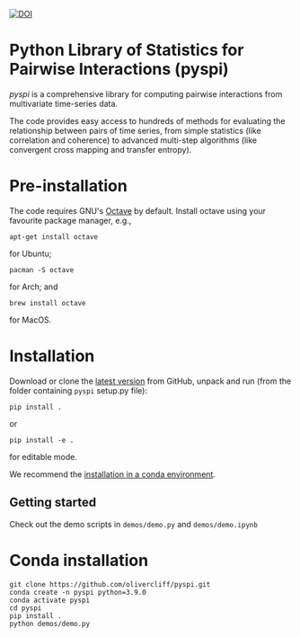 [![DOI](https://zenodo.org/badge/DOI/10.5281/zenodo.5787486.svg)](https://doi.org/10.5281/zenodo.5787486)

# Python Library of Statistics for Pairwise Interactions (pyspi)

*pyspi* is a comprehensive library for computing pairwise interactions from multivariate time-series data.

The code provides easy access to hundreds of methods for evaluating the relationship between pairs of time series, from simple statistics (like correlation and coherence) to advanced multi-step algorithms (like convergent cross mapping and transfer entropy).

# Pre-installation

The code requires GNU's [Octave](https://www.gnu.org/software/octave/index) by default. Install octave using your favourite package manager, e.g.,
```
apt-get install octave
```
for Ubuntu;
```
pacman -S octave
```
for Arch; and
```
brew install octave
```

for MacOS.

# Installation

Download or clone the [latest version](https://github.com/olivercliff/pyspi) from GitHub, unpack and run (from the folder containing `pyspi` setup.py file):

```
pip install .
```

or 

```
pip install -e .
```

for editable mode.

We recommend the [installation in a conda environment](#conda-install).

## Getting started

Check out the demo scripts in `demos/demo.py` and `demos/demo.ipynb`

# <a name="conda-install"></a>Conda installation

```
git clone https://github.com/olivercliff/pyspi.git 
conda create -n pyspi python=3.9.0
conda activate pyspi
cd pyspi
pip install .
python demos/demo.py
```
